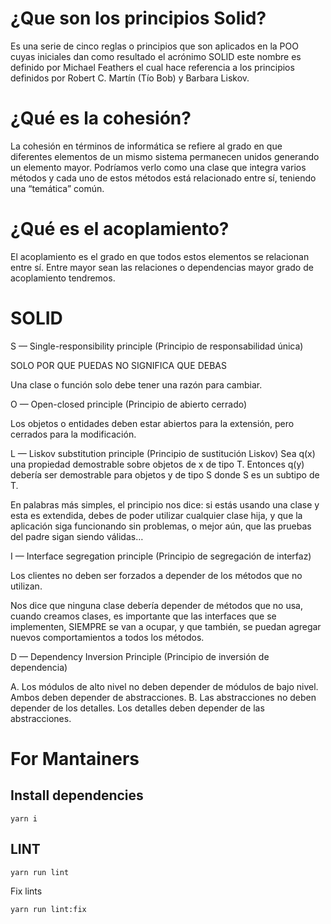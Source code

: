 # ¿Que son los principios Solid?

Es una serie de cinco reglas o principios que son aplicados en la POO cuyas iniciales dan como resultado el acrónimo SOLID este nombre es definido por Michael Feathers el cual hace referencia a los principios definidos por Robert C. Martín (Tío Bob) y Barbara Liskov.

# ¿Qué es la cohesión?

La cohesión en términos de informática se refiere al grado en que diferentes elementos de un mismo sistema permanecen unidos generando un elemento mayor. Podríamos verlo como una clase que integra varios métodos y cada uno de estos métodos está relacionado entre sí, teniendo una “temática” común.

# ¿Qué es el acoplamiento?

El acoplamiento es el grado en que todos estos elementos se relacionan entre sí. Entre mayor sean las relaciones o dependencias mayor grado de acoplamiento tendremos.

# SOLID

S — Single-responsibility principle (Principio de responsabilidad única)

SOLO POR QUE PUEDAS NO SIGNIFICA QUE DEBAS

Una clase o función solo debe tener una razón para cambiar.

O — Open-closed principle (Principio de abierto cerrado)

Los objetos o entidades deben estar abiertos para la extensión, pero cerrados para la modificación.

L — Liskov substitution principle (Principio de sustitución Liskov)
Sea q(x) una propiedad demostrable sobre objetos de x de tipo T. Entonces q(y) debería ser demostrable para objetos y de tipo S donde S es un subtipo de T.

En palabras más simples, el principio nos dice: si estás usando una clase y esta es extendida, debes de poder utilizar cualquier clase hija, y que la aplicación siga funcionando sin problemas, o mejor aún, que las pruebas del padre sigan siendo válidas…

I — Interface segregation principle (Principio de segregación de interfaz)

Los clientes no deben ser forzados a depender de los métodos que no utilizan.

Nos dice que ninguna clase debería depender de métodos que no usa, cuando creamos clases, es importante que las interfaces que se implementen, SIEMPRE se van a ocupar, y que también, se puedan agregar nuevos comportamientos a todos los métodos.

D — Dependency Inversion Principle (Principio de inversión de dependencia)

A. Los módulos de alto nivel no deben depender de módulos de bajo nivel. Ambos deben depender de abstracciones.
B. Las abstracciones no deben depender de los detalles. Los detalles deben depender de las abstracciones.

# For Mantainers

## Install dependencies

```
yarn i
```

## LINT

```
yarn run lint
```

Fix lints

```
yarn run lint:fix
```